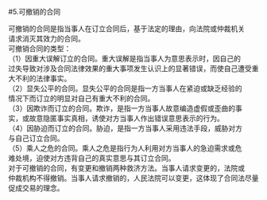 #5.可撤销的合同
<p>可撤销的合同是指当事人在订立合同后，基于法定的理由，向法院或仲裁机关<br />
      请求消灭其效力的合同。<br />
      可撤销合同的类型：<br />
      （1）因重大误解订立的合同。重大误解是指当事人为意思表示时，因自己的<br />
      过失导致对涉及合同法律效果的重大事项发生认识上的显著错误，而使自己遭受重<br />
      大不利的法律事实。<br />
      （2）显失公平的合同。显失公平的合同是指一方当事人在紧迫或缺乏经验的<br />
      情况下而订立的明显对自己有重大不利的合同。<br />
      （3）因欺诈而订立的合同。欺诈，是指一方当事人故意编造虚假或歪曲的事<br />
      实，或故意隐匿事实真相，诱使对方当事人作出错误意思表示的行为。<br />
      （4）因胁迫而订立的合同。胁迫，是指一方当事人采用违法手段，威胁对方<br />
      与自己订立合同。<br />
      （5）乘人之危的合同。乘人之危是指行为人利用对方当事人的急迫需求或危<br />
      难处境，迫使对方违背自己的真实意思与其订立合同。<br />
      对于可撤销的合同，有变更和撤销两种救济方法。当事人请求变更的，法院或<br />
      仲裁机构不得撤销。当事人请求撤销的，人民法院可以变更，这体现了合同法尽量<br />
      促成交易的理念。<br />
    </p>